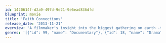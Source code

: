 ```yaml
---
id: 1420614f-d2a9-497d-9e21-9e6ead836dfd
blueprint: movie
title: 'Faith Connections'
release_date: '2013-11-21'
overview: "A filmmaker's insight into the biggest gathering on earth -the Kumbh Mela."
genres: '[{"id": 99, "name": "Documentary"}, {"id": 18, "name": "Drama"}]'
---
```

